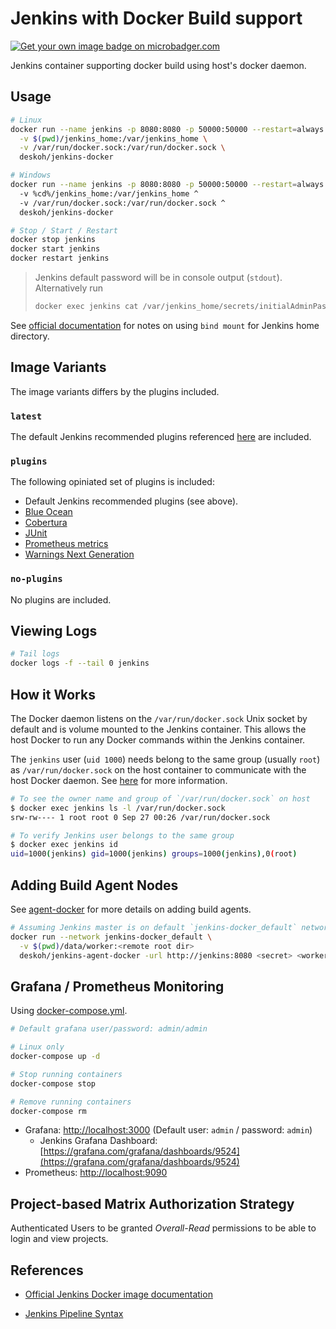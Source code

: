 # Jenkins with Docker Build support

[![Get your own image badge on microbadger.com](https://images.microbadger.com/badges/image/deskoh/jenkins-docker.svg)](https://microbadger.com/images/deskoh/jenkins-docker)

Jenkins container supporting docker build using host's docker daemon.

## Usage

```sh
# Linux
docker run --name jenkins -p 8080:8080 -p 50000:50000 --restart=always \
  -v $(pwd)/jenkins_home:/var/jenkins_home \
  -v /var/run/docker.sock:/var/run/docker.sock \
  deskoh/jenkins-docker

# Windows
docker run --name jenkins -p 8080:8080 -p 50000:50000 --restart=always ^
  -v %cd%/jenkins_home:/var/jenkins_home ^
  -v /var/run/docker.sock:/var/run/docker.sock ^
  deskoh/jenkins-docker

# Stop / Start / Restart
docker stop jenkins
docker start jenkins
docker restart jenkins
```

> Jenkins default password will be in console output (`stdout`). Alternatively run
>
> ```sh
> docker exec jenkins cat /var/jenkins_home/secrets/initialAdminPassword`
> ```

See [official documentation](https://github.com/jenkinsci/docker/blob/master/README.md) for notes on using `bind mount` for Jenkins home directory.

## Image Variants

The image variants differs by the plugins included.

### `latest`

The default Jenkins recommended plugins referenced [here](https://github.com/jenkinsci/jenkins/blob/master/core/src/main/resources/jenkins/install/platform-plugins.json) are included.

### `plugins`

The following opiniated set of plugins is included:

* Default Jenkins recommended plugins (see above).
* [Blue Ocean](https://plugins.jenkins.io/blueocean)
* [Cobertura](https://plugins.jenkins.io/cobertura)
* [JUnit](https://plugins.jenkins.io/junit)
* [Prometheus metrics](https://plugins.jenkins.io/prometheus)
* [Warnings Next Generation](https://github.com/jenkinsci/warnings-ng-plugin)

### `no-plugins`

No plugins are included.

## Viewing Logs

```sh
# Tail logs
docker logs -f --tail 0 jenkins
```

## How it Works

The Docker daemon listens on the `/var/run/docker.sock` Unix socket by default and is volume mounted to the Jenkins container. This allows the host Docker to run any Docker commands within the Jenkins container.

The `jenkins` user (`uid 1000`) needs belong to the same group (usually `root`) as `/var/run/docker.sock` on the host container to communicate with the host Docker daemon. See [here](https://medium.com/@mccode/understanding-how-uid-and-gid-work-in-docker-containers-c37a01d01cf) for more information.

```bash
# To see the owner name and group of `/var/run/docker.sock` on host
$ docker exec jenkins ls -l /var/run/docker.sock
srw-rw---- 1 root root 0 Sep 27 00:26 /var/run/docker.sock

# To verify Jenkins user belongs to the same group
$ docker exec jenkins id
uid=1000(jenkins) gid=1000(jenkins) groups=1000(jenkins),0(root)

```

## Adding Build Agent Nodes

See [agent-docker](https://github.com/deskoh/jenkins-docker/tree/master/agent-docker) for more details on adding build agents.

```sh
# Assuming Jenkins master is on default `jenkins-docker_default` network
docker run --network jenkins-docker_default \
  -v $(pwd)/data/worker:<remote root dir>
  deskoh/jenkins-agent-docker -url http://jenkins:8080 <secret> <worker name>
```

## Grafana / Prometheus Monitoring

Using [docker-compose.yml](https://raw.githubusercontent.com/deskoh/jenkins-docker/master/docker-compose.yml).

```sh
# Default grafana user/password: admin/admin

# Linux only
docker-compose up -d

# Stop running containers
docker-compose stop

# Remove running containers
docker-compose rm
```

* Grafana: [http://localhost:3000](http://localhost:3000) (Default user: `admin` / password: `admin`)
  * Jenkins Grafana Dashboard: [https://grafana.com/grafana/dashboards/9524](https://grafana.com/grafana/dashboards/9524)
* Prometheus: [http://localhost:9090](http://localhost:9090)

## Project-based Matrix Authorization Strategy

Authenticated Users to be granted _Overall-Read_ permissions to be able to login and view projects.

## References

* [Official Jenkins Docker image documentation](https://github.com/jenkinsci/docker/blob/master/README.md)

* [Jenkins Pipeline Syntax](https://jenkins.io/doc/book/pipeline/syntax)
